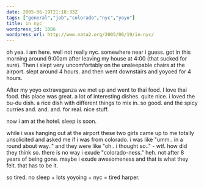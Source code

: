 ```yaml
---
date: 2005-06-19T21:18:33Z
tags: ["general","job","colorado","nyc","yoyo"]
title: in nyc
wordpress_id: 1086
wordpress_url: http://www.nata2.org/2005/06/19/in-nyc/
---
```


oh yea. i am here. well not really nyc. somewhere near i guess. got in this morning around 9:00am after leaving my house at 4:00 (that sucked for sure). Then i slept very uncomfortably on the unsleepable chairs at the airport. slept around 4 hours. and then went downstairs and yoyoed for 4 hours. 

After my yoyo extravaganza we met up and went to thai food. I love thai food. this place was great. a lot of interesting dishes. quite nice. i loved the bu-du dish. a rice dish with different things to mix in. so good. and the spicy curries and. and. and. for real. nice stuff. 

now i am at the hotel. sleep is soon. 

while i was hanging out at the airport these two girls came up to me totally unsolicited and asked me if i was from colorado. i was like "umm.. in a round about way.." and they were like "oh.. i thought so.." - wtf. how did they think so. there is no way i exude "colorado-ness." heh. not after 8 years of being gone. maybe i exude awesomeness and that is what they felt. 
that has to be it. 

so tired. no sleep + lots yoyoing + nyc = tired harper.
